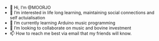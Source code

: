 - 👋 Hi, I’m @MOORJO
- 👀 I’m interested in life long learning, maintaining social connections and self actuialisation
- 🌱 I’m currently learning Arduino music programming
- 💞️ I’m looking to collaborate on music and bovine investment
- 📫 How to reach me best via email that my friends will know. 

<!---
MOORJO/MOORJO is a ✨ special ✨ repository because its `README.md` (this file) appears on your GitHub profile.
You can click the Preview link to take a look at your changes.
--->
